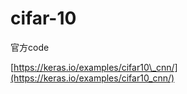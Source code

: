 # cifar-10

官方code

[https://keras.io/examples/cifar10\_cnn/](https://keras.io/examples/cifar10_cnn/)


